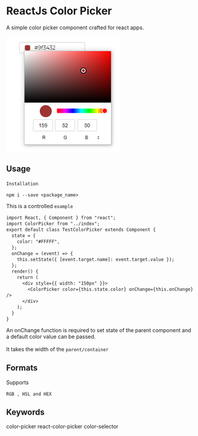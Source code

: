 # ReactJs Color Picker

A simple color picker component crafted for react apps.

![alt picker](https://github.com/RohanShah27/Color-Picker/blob/master/image/color-picker.png?raw=true)

## Usage

`Installation`

```
npm i --save <package_name>
```

This is a controlled `example`

```
import React, { Component } from "react";
import ColorPicker from "../index";
export default class TestColorPicker extends Component {
  state = {
    color: "#FFFFF",
  };
  onChange = (event) => {
    this.setState({ [event.target.name]: event.target.value });
  };
  render() {
    return (
      <div style={{ width: "150px" }}>
        <ColorPicker color={this.state.color} onChange={this.onChange} />
      </div>
    );
  }
}

```

An onChange function is required to set state of the parent component and a default color value can be passed.<br/>
<br/>
It takes the width of the `parent/container`

## Formats

Supports

```
RGB , HSL and HEX
```

## Keywords

color-picker react-color-picker color-selector
